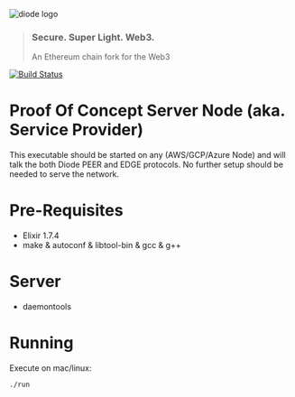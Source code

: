 ![diode logo](https://diode.io/images/logo-focus.svg)
> ### Secure. Super Light. Web3. 
> An Ethereum chain fork for the Web3

[![Build Status](https://travis-ci.com/diodechain/diode_server_ex.svg?branch=master)](https://travis-ci.com/diodechain/diode_server_ex)

# Proof Of Concept Server Node (aka. Service Provider)

This executable should be started on any (AWS/GCP/Azure Node) and will talk the both Diode PEER and EDGE protocols. No further setup should be needed to serve the network.

# Pre-Requisites

* Elixir 1.7.4
* make & autoconf & libtool-bin & gcc & g++

# Server

* daemontools

# Running

Execute on mac/linux:

```
./run
```